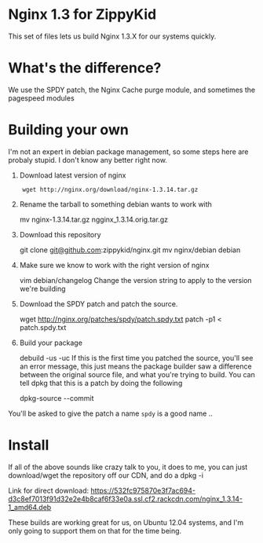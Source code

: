 Nginx 1.3 for ZippyKid
======================

This set of files lets us build Nginx 1.3.X for our systems quickly. 

What's the difference?
=====================

We use the SPDY patch, the Nginx Cache purge module, and sometimes the pagespeed modules 

Building your own
=================

I'm not an expert in debian package management, so some steps here are probaly
stupid. I don't know any better right now. 

1. Download latest version of nginx
```
	wget http://nginx.org/download/nginx-1.3.14.tar.gz
```

2. Rename the tarball to something debian wants to work with

    mv nginx-1.3.14.tar.gz ngginx_1.3.14.orig.tar.gz

3. Download this repository
    
    git clone git@github.com:zippykid/nginx.git
    mv nginx/debian debian

4. Make sure we know to work with the right version of nginx

    vim debian/changelog
Change the version string to apply to the version we're building

5. Download the SPDY patch and patch the source. 
    
    wget http://nginx.org/patches/spdy/patch.spdy.txt
    patch -p1 < patch.spdy.txt

6. Build your package 

    debuild -us -uc
If this is the first time you patched the source, you'll see an error message,
this just means the package builder saw a difference between the original
source file, and what you're trying to build. You can tell dpkg that this
is a patch by doing the following

    dpkg-source --commit

You'll be asked to give the patch a name ```spdy``` is a good name .. 

Install
=======

If all of the above sounds like crazy talk to you, it does to me, you can just
download/wget the repository off our CDN, and do a dpkg -i 

Link for direct download: https://532fc975870e3f7ac694-d3c8ef7013f91d32e2e4b8caf6f33e0a.ssl.cf2.rackcdn.com/nginx_1.3.14-1_amd64.deb

These builds are working great for us, on Ubuntu 12.04 systems, and I'm only
going to support them on that for the time being.   

   
